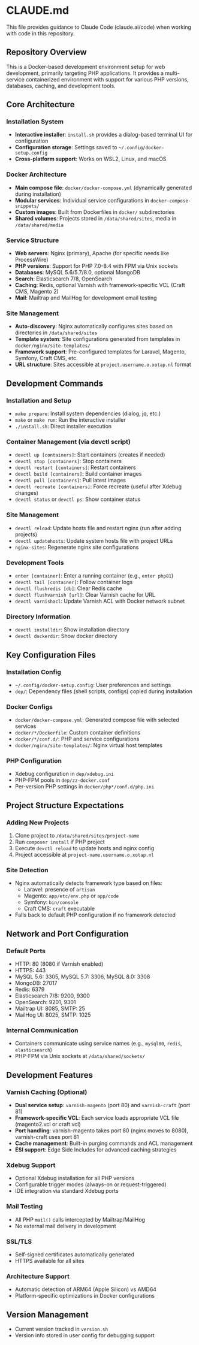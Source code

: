 # CLAUDE.md

This file provides guidance to Claude Code (claude.ai/code) when working with code in this repository.

## Repository Overview

This is a Docker-based development environment setup for web development, primarily targeting PHP applications. It provides a multi-service containerized environment with support for various PHP versions, databases, caching, and development tools.

## Core Architecture

### Installation System
- **Interactive installer**: `install.sh` provides a dialog-based terminal UI for configuration
- **Configuration storage**: Settings saved to `~/.config/docker-setup.config`
- **Cross-platform support**: Works on WSL2, Linux, and macOS

### Docker Architecture
- **Main compose file**: `docker/docker-compose.yml` (dynamically generated during installation)
- **Modular services**: Individual service configurations in `docker-compose-snippets/`
- **Custom images**: Built from Dockerfiles in `docker/` subdirectories
- **Shared volumes**: Projects stored in `/data/shared/sites`, media in `/data/shared/media`

### Service Structure
- **Web servers**: Nginx (primary), Apache (for specific needs like ProcessWire)
- **PHP versions**: Support for PHP 7.0-8.4 with FPM via Unix sockets
- **Databases**: MySQL 5.6/5.7/8.0, optional MongoDB
- **Search**: Elasticsearch 7/8, OpenSearch
- **Caching**: Redis, optional Varnish with framework-specific VCL (Craft CMS, Magento 2)
- **Mail**: Mailtrap and MailHog for development email testing

### Site Management
- **Auto-discovery**: Nginx automatically configures sites based on directories in `/data/shared/sites`
- **Template system**: Site configurations generated from templates in `docker/nginx/site-templates/`
- **Framework support**: Pre-configured templates for Laravel, Magento, Symfony, Craft CMS, etc.
- **URL structure**: Sites accessible at `project.username.o.xotap.nl` format

## Development Commands

### Installation and Setup
- `make prepare`: Install system dependencies (dialog, jq, etc.)
- `make` or `make run`: Run the interactive installer
- `./install.sh`: Direct installer execution

### Container Management (via devctl script)
- `devctl up [containers]`: Start containers (creates if needed)
- `devctl stop [containers]`: Stop containers
- `devctl restart [containers]`: Restart containers
- `devctl build [containers]`: Build container images
- `devctl pull [containers]`: Pull latest images
- `devctl recreate [containers]`: Force recreate (useful after Xdebug changes)
- `devctl status` or `devctl ps`: Show container status

### Site Management
- `devctl reload`: Update hosts file and restart nginx (run after adding projects)
- `devctl updatehosts`: Update system hosts file with project URLs
- `nginx-sites`: Regenerate nginx site configurations

### Development Tools
- `enter [container]`: Enter a running container (e.g., `enter php81`)
- `devctl tail [container]`: Follow container logs
- `devctl flushredis [db]`: Clear Redis cache
- `devctl flushvarnish [url]`: Clear Varnish cache for URL
- `devctl varnishacl`: Update Varnish ACL with Docker network subnet

### Directory Information
- `devctl installdir`: Show installation directory
- `devctl dockerdir`: Show docker directory

## Key Configuration Files

### Installation Config
- `~/.config/docker-setup.config`: User preferences and settings
- `dep/`: Dependency files (shell scripts, configs) copied during installation

### Docker Configs
- `docker/docker-compose.yml`: Generated compose file with selected services
- `docker/*/Dockerfile`: Custom container definitions
- `docker/*/conf.d/`: PHP and service configurations
- `docker/nginx/site-templates/`: Nginx virtual host templates

### PHP Configuration
- Xdebug configuration in `dep/xdebug.ini`
- PHP-FPM pools in `dep/zz-docker.conf`
- Per-version PHP settings in `docker/php*/conf.d/php.ini`

## Project Structure Expectations

### Adding New Projects
1. Clone project to `/data/shared/sites/project-name`
2. Run `composer install` if PHP project
3. Execute `devctl reload` to update hosts and nginx config
4. Project accessible at `project-name.username.o.xotap.nl`

### Site Detection
- Nginx automatically detects framework type based on files:
  - Laravel: presence of `artisan`
  - Magento: `app/etc/env.php` or `app/code`
  - Symfony: `bin/console`
  - Craft CMS: `craft` executable
- Falls back to default PHP configuration if no framework detected

## Network and Port Configuration

### Default Ports
- HTTP: 80 (8080 if Varnish enabled)
- HTTPS: 443
- MySQL 5.6: 3305, MySQL 5.7: 3306, MySQL 8.0: 3308
- MongoDB: 27017
- Redis: 6379
- Elasticsearch 7/8: 9200, 9300
- OpenSearch: 9201, 9301
- Mailtrap UI: 8085, SMTP: 25
- MailHog UI: 8025, SMTP: 1025

### Internal Communication
- Containers communicate using service names (e.g., `mysql80`, `redis`, `elasticsearch`)
- PHP-FPM via Unix sockets at `/data/shared/sockets/`

## Development Features

### Varnish Caching (Optional)
- **Dual service setup**: `varnish-magento` (port 80) and `varnish-craft` (port 81)
- **Framework-specific VCL**: Each service loads appropriate VCL file (magento2.vcl or craft.vcl)
- **Port handling**: varnish-magento takes port 80 (nginx moves to 8080), varnish-craft uses port 81
- **Cache management**: Built-in purging commands and ACL management
- **ESI support**: Edge Side Includes for advanced caching strategies

### Xdebug Support
- Optional Xdebug installation for all PHP versions
- Configurable trigger modes (always-on or request-triggered)
- IDE integration via standard Xdebug ports

### Mail Testing
- All PHP `mail()` calls intercepted by Mailtrap/MailHog
- No external mail delivery in development

### SSL/TLS
- Self-signed certificates automatically generated
- HTTPS available for all sites

### Architecture Support
- Automatic detection of ARM64 (Apple Silicon) vs AMD64
- Platform-specific optimizations in Docker configurations

## Version Management
- Current version tracked in `version.sh` 
- Version info stored in user config for debugging support